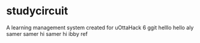 # studycircuit
A learning management system created for uOttaHack 6
ggit
helllo
hello aly
samer 
samer
hi samer
hi ibby ref